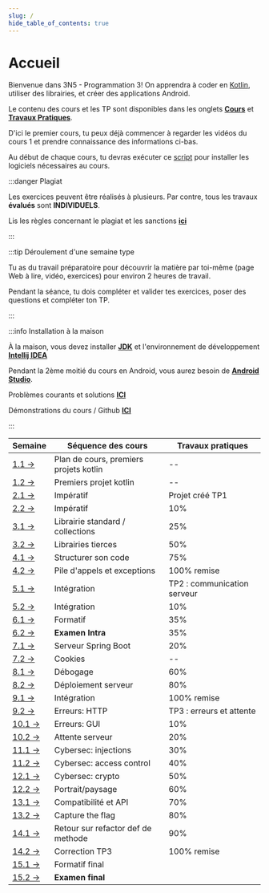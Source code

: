 ```yaml
---
slug: /
hide_table_of_contents: true
---
```


# Accueil

<Row>

<Column>

Bienvenue dans 3N5 - Programmation 3! On apprendra à coder en [Kotlin](https://kotlinlang.org), utiliser des librairies, et créer des applications Android.

Le contenu des cours et les TP sont disponibles dans les onglets **[Cours](cours/accueil)** et **[Travaux Pratiques](tp/tp1)**.

D'ici le premier cours, tu peux déjà commencer à regarder les vidéos du cours 1 et prendre connaissance des informations ci-bas.

Au début de chaque cours, tu devras exécuter ce [script](https://github.com/departement-info-cem/scripts-mobile/tree/main) pour installer les logiciels nécessaires au cours.

:::danger Plagiat

Les exercices peuvent être réalisés à plusieurs. Par contre, tous les travaux **évalués** sont **INDIVIDUELS**.

Lis les règles concernant le plagiat et les sanctions **[ici](https://info.cegepmontpetit.ca/plagiat)**

:::

:::tip Déroulement d'une semaine type

Tu as du travail préparatoire pour découvrir la matière par toi-même (page Web à lire, vidéo, exercices) pour environ 2 heures de travail.

Pendant la séance, tu dois compléter et valider tes exercices, poser des questions et compléter ton TP.

:::

:::info Installation à la maison

À la maison, vous devez installer **[JDK](https://aws.amazon.com/fr/corretto/)** et l'environnement de développement **[Intellij IDEA](https://www.jetbrains.com/fr-fr/idea/)**

Pendant la 2ème moitié du cours en Android, vous aurez besoin de **[Android Studio](https://developer.android.com/studio)**.

Problèmes courants et solutions **[ICI](solutions)**

Démonstrations du cours / Github **[ICI](https://github.com/departement-info-cem/3N5-Prog3)**

:::

</Column>


<Column>


| Semaine                            | Séquence des cours                     | Travaux pratiques           |
|------------------------------------|----------------------------------------|-----------------------------|
| [1.1 →](cours/accueil)             | Plan de cours, premiers projets kotlin | --                          |
| [1.2 →](cours/accueil)             | Premiers projet kotlin                 | --                          |
| [2.1 →](cours/imperatif)           | Impératif                              | Projet créé TP1             |
| [2.2 →](cours/imperatif)           | Impératif                              | 10%                         |
| [3.1 →](cours/std-lib)             | Librairie standard / collections       | 25%                         |
| [3.2 →](cours/librairies)          | Librairies tierces                     | 50%                         |
| [4.1 →](cours/structure)           | Structurer son code                    | 75%                         |
| [4.2 →](cours/integration)         | Pile d'appels et exceptions            | 100% remise                 |
| [5.1 →](cours/integration-1)       | Intégration                            | TP2 : communication serveur |
| [5.2 →](cours/integration-1)       | Intégration                            | 10%                         |
| [6.1 →](cours/formatif-intra)      | Formatif                               | 35%                         |
| [6.2 →](cours/examen)              | **Examen Intra**                       | 35%                         |
| [7.1 →](cours/spring)              | Serveur Spring Boot                    | 20%                         |
| [7.2 →](cours/cookies)             | Cookies                                | --                          |
| [8.1 →](cours/debogage)            | Débogage                               | 60%                         |
| [8.2 →](cours/deploiement)         | Déploiement serveur                    | 80%                         |
| [9.1 →](cours/integration)         | Intégration                            | 100% remise                 |
| [9.2 →](cours/erreur-http)         | Erreurs: HTTP                          | TP3 : erreurs et attente    |
| [10.1 →](cours/erreur-gui)         | Erreurs: GUI                           | 10%                         |
| [10.2 →](cours/attente-serveur)    | Attente serveur                        | 20%                         |
| [11.1 →](cours/injection)          | Cybersec: injections                   | 30%                         |
| [11.2 →](cours/controle-acces)     | Cybersec: access control               | 40%                         |
| [12.1 →](cours/cryptographie)      | Cybersec: crypto                       | 50%                         |
| [12.2 →](cours/orientation-taille) | Portrait/paysage                       | 60%                         |
| [13.1 →](cours/compatibilite-api)  | Compatibilité et API                   | 70%                         |
| [13.2 →](cours/ctf)                | Capture the flag                       | 80%                         |
| [14.1 →](cours/http)               | Retour sur refactor def de methode     | 90%                         |
| [14.2 →](cours/http)               | Correction TP3                         | 100% remise                 |
| [15.1 →](cours/formatif-final)     | Formatif final                         |                             |
| [15.2 →](cours/examen)             | **Examen final**                       |                             |



</Column>

</Row>
